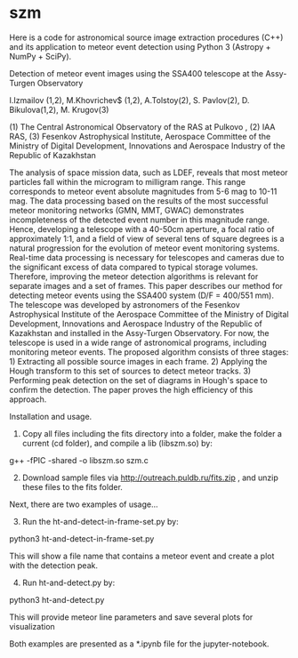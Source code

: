 # szm
Here is a code for astronomical source image extraction procedures (C++) and its application to meteor event detection using Python 3 (Astropy + NumPy + SciPy). 

Detection of meteor event images using the SSA400 telescope at the Assy-Turgen Observatory

I.Izmailov (1,2), M.Khovrichev$ (1,2), A.Tolstoy(2), S. Pavlov(2), D. Bikulova(1,2), M. Krugov(3)

(1) The Central Astronomical Observatory of the RAS at Pulkovo , 
(2) IAA RAS, 
(3) Fesenkov Astrophysical Institute, Aerospace Committee of the Ministry of Digital Development, Innovations and Aerospace Industry of the Republic of Kazakhstan


The analysis of space mission data, such as LDEF, reveals that most meteor particles fall within the microgram to milligram range. This range corresponds to meteor event absolute magnitudes from 5-6 mag to 10-11 mag. The data processing based on the results of the most successful meteor monitoring networks (GMN, MMT, GWAC) demonstrates incompleteness of the detected event number in this magnitude range. Hence, developing a telescope with a 40-50cm aperture, a focal ratio of approximately 1:1, and a field of view of several tens of square degrees is a natural progression for the evolution of meteor event monitoring systems. Real-time data processing is necessary for telescopes and cameras due to the significant excess of data compared to typical storage volumes. Therefore, improving the meteor detection algorithms is relevant for separate images and a set of frames. This paper describes our method for detecting meteor events using the SSA400 system (D/F = 400/551 mm). The telescope was developed by astronomers of the Fesenkov Astrophysical Institute of the Aerospace Committee of the Ministry of Digital Development, Innovations and Aerospace Industry of the Republic of Kazakhstan and installed in the Assy-Turgen Observatory. For now, the telescope is used in a wide range of astronomical programs, including monitoring meteor events. The proposed algorithm consists of three stages: 1) Extracting all possible source images in each frame. 2) Applying the Hough transform to this set of sources to detect meteor tracks. 3) Performing peak detection on the set of diagrams in Hough's space to confirm the detection. The paper proves the high efficiency of this approach.

Installation and usage.

1. Copy all files including the fits directory into a folder, make the folder a current (cd folder), and compile a lib (libszm.so) by: 

g++ -fPIC -shared -o libszm.so szm.c

2. Download sample files via http://outreach.puldb.ru/fits.zip , and unzip these files to the fits folder.

Next, there are two examples of usage...

3. Run the ht-and-detect-in-frame-set.py by:

python3 ht-and-detect-in-frame-set.py

This will show a file name that contains a meteor event and create a plot with the detection peak.

4. Run ht-and-detect.py by:

python3 ht-and-detect.py

This will provide meteor line parameters and save several plots for visualization

Both examples are presented as a *.ipynb file for the jupyter-notebook.
